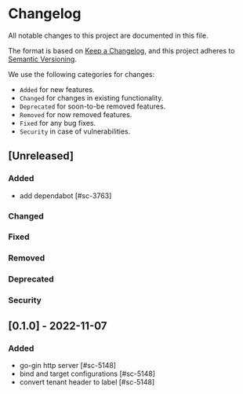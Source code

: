 # Changelog

All notable changes to this project are documented in this file.

The format is based on [Keep a Changelog](https://keepachangelog.com/en/1.0.0/),
and this project adheres to [Semantic Versioning](https://semver.org/spec/v2.0.0.html).

We use the following categories for changes:

- `Added` for new features.
- `Changed` for changes in existing functionality.
- `Deprecated` for soon-to-be removed features.
- `Removed` for now removed features.
- `Fixed` for any bug fixes.
- `Security` in case of vulnerabilities.

## [Unreleased]

### Added

- add dependabot [#sc-3763]

### Changed

### Fixed

### Removed

### Deprecated

### Security

## [0.1.0] - 2022-11-07

### Added

- go-gin http server [#sc-5148]
- bind and target configurations [#sc-5148]
- convert tenant header to label [#sc-5148]
